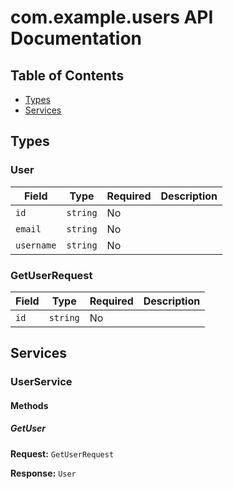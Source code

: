 # com.example.users API Documentation

## Table of Contents

- [Types](#types)
- [Services](#services)

## Types

### User

| Field | Type | Required | Description |
|-------|------|----------|-------------|
| `id` | `string` | No |  |
| `email` | `string` | No |  |
| `username` | `string` | No |  |


### GetUserRequest

| Field | Type | Required | Description |
|-------|------|----------|-------------|
| `id` | `string` | No |  |


## Services

### UserService

#### Methods

##### GetUser

**Request:** `GetUserRequest`

**Response:** `User`



